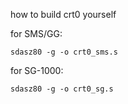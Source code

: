 how to build crt0 yourself

for SMS/GG:
```
sdasz80 -g -o crt0_sms.s
```

for SG-1000:
```
sdasz80 -g -o crt0_sg.s
```
